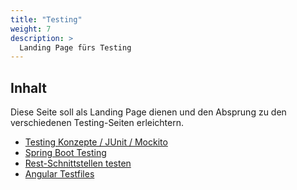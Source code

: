 ```yaml
---
title: "Testing"
weight: 7
description: >
  Landing Page fürs Testing
---
```


## Inhalt

Diese Seite soll als Landing Page dienen und den Absprung zu den verschiedenen Testing-Seiten erleichtern.

- [Testing Konzepte / JUnit / Mockito](../../../../docs/java/java-testing/)
- [Spring Boot Testing](../java/spring-framework/spring-boot-testing/)
- [Rest-Schnittstellen testen](../../../../docs/java/java-rest-testing/)
- [Angular Testfiles](../../../../docs/web/angular/02_7_angular_unit_test/)
